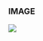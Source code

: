 ### IMAGE

<img src="https://github.com/Neidav316/My-Python-Projects/blob/main/Ciphers/Ceaser%20Cipher/ceaser_image.png">
